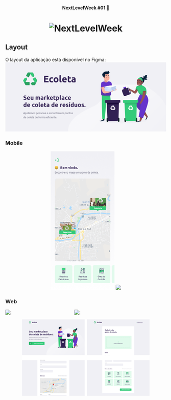 <h4 align="center"> 
	NextLevelWeek #01 🚀
</h4>

<h1 align="center">
    <img alt="NextLevelWeek" title="#NextLevelWeek" src="./github-assets/banner.png" />
</h1>


## Layout
O layout da aplicação está disponível no Figma:
<a href="https://www.figma.com/file/1SxgOMojOB2zYT0Mdk28lB/Ecoleta?node-id=136%3A546">
  <img  src="./github/banner.png">
</a>


### Mobile
<p align="center">
  <img src="./github/mobile.png" width="200px">
  <img src="./github/Details-mobile.svg" width="200px">
</p>

<p align="center">

</p>


### Web

<p align="center" style="display: flex; align-items: flex-start; justify-content: center;">
  <img  src="./github-assets/home-web.svg" width="300px">
  <img src="./github-assets/web.svg" width="400px">
</p>

<p align="center">

  <img src="./github/WEB.svg" width="400px">
</p>